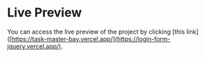 # Live Preview

You can access the live preview of the project by clicking [this link]([https://task-master-bay.vercel.app/](https://login-form-jquery.vercel.app/).
